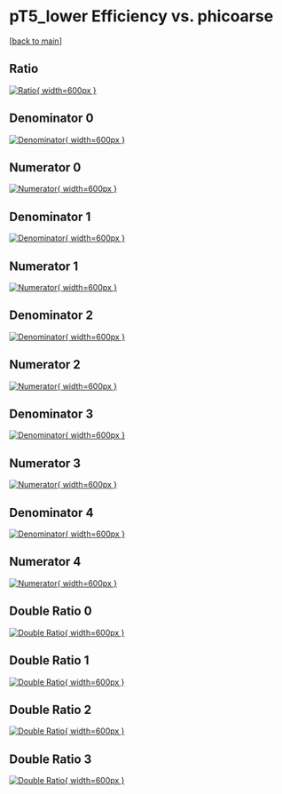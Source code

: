# pT5_lower Efficiency vs. phicoarse

[[back to main](./)]



## Ratio

[![Ratio](../mtv/var/pT5_lower_base_211_1_eff_phicoarse.png){ width=600px }](../mtv/var/pT5_lower_base_211_1_eff_phicoarse.pdf)

## Denominator 0

[![Denominator](../mtv/den/pT5_lower_base_211_1_eff_phicoarse_den0.png){ width=600px }](../mtv/den/pT5_lower_base_211_1_eff_phicoarse_den0.pdf)

## Numerator 0

[![Numerator](../mtv/num/pT5_lower_base_211_1_eff_phicoarse_num0.png){ width=600px }](../mtv/num/pT5_lower_base_211_1_eff_phicoarse_num0.pdf)

## Denominator 1

[![Denominator](../mtv/den/pT5_lower_base_211_1_eff_phicoarse_den1.png){ width=600px }](../mtv/den/pT5_lower_base_211_1_eff_phicoarse_den1.pdf)

## Numerator 1

[![Numerator](../mtv/num/pT5_lower_base_211_1_eff_phicoarse_num1.png){ width=600px }](../mtv/num/pT5_lower_base_211_1_eff_phicoarse_num1.pdf)

## Denominator 2

[![Denominator](../mtv/den/pT5_lower_base_211_1_eff_phicoarse_den2.png){ width=600px }](../mtv/den/pT5_lower_base_211_1_eff_phicoarse_den2.pdf)

## Numerator 2

[![Numerator](../mtv/num/pT5_lower_base_211_1_eff_phicoarse_num2.png){ width=600px }](../mtv/num/pT5_lower_base_211_1_eff_phicoarse_num2.pdf)

## Denominator 3

[![Denominator](../mtv/den/pT5_lower_base_211_1_eff_phicoarse_den3.png){ width=600px }](../mtv/den/pT5_lower_base_211_1_eff_phicoarse_den3.pdf)

## Numerator 3

[![Numerator](../mtv/num/pT5_lower_base_211_1_eff_phicoarse_num3.png){ width=600px }](../mtv/num/pT5_lower_base_211_1_eff_phicoarse_num3.pdf)

## Denominator 4

[![Denominator](../mtv/den/pT5_lower_base_211_1_eff_phicoarse_den4.png){ width=600px }](../mtv/den/pT5_lower_base_211_1_eff_phicoarse_den4.pdf)

## Numerator 4

[![Numerator](../mtv/num/pT5_lower_base_211_1_eff_phicoarse_num4.png){ width=600px }](../mtv/num/pT5_lower_base_211_1_eff_phicoarse_num4.pdf)

## Double Ratio 0

[![Double Ratio](../mtv/ratio/pT5_lower_base_211_1_eff_phicoarse_ratio0.png){ width=600px }](../mtv/ratio/pT5_lower_base_211_1_eff_phicoarse_ratio0.pdf)

## Double Ratio 1

[![Double Ratio](../mtv/ratio/pT5_lower_base_211_1_eff_phicoarse_ratio1.png){ width=600px }](../mtv/ratio/pT5_lower_base_211_1_eff_phicoarse_ratio1.pdf)

## Double Ratio 2

[![Double Ratio](../mtv/ratio/pT5_lower_base_211_1_eff_phicoarse_ratio2.png){ width=600px }](../mtv/ratio/pT5_lower_base_211_1_eff_phicoarse_ratio2.pdf)

## Double Ratio 3

[![Double Ratio](../mtv/ratio/pT5_lower_base_211_1_eff_phicoarse_ratio3.png){ width=600px }](../mtv/ratio/pT5_lower_base_211_1_eff_phicoarse_ratio3.pdf)

